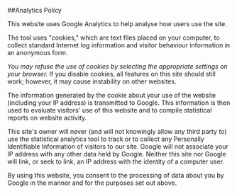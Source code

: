 ##Analytics Policy

This website uses Google Analytics to help analyse how users use the site.

The tool uses "cookies," which are text files placed on your computer, to
collect standard Internet log information and visitor behaviour information in
an anonymous form.

*You may refuse the use of cookies by selecting the appropriate settings on your
browser.* If you disable cookies, all features on this site should still work;
however, it may cause instability on other websites.

The information generated by the cookie about your use of the website (including
your IP address) is transmitted to Google. This information is then used to
evaluate visitors' use of this website and to compile statistical reports on
website activity.

This site's owner will never (and will not knowingly allow any third party to)
use the statistical analytics tool to track or to collect any Personally
Identifiable Information of visitors to our site. Google will not associate your
IP address with any other data held by Google. Neither this site nor Google will
link, or seek to link, an IP address with the identity of a computer user.

By using this website, you consent to the processing of data about you by Google
in the manner and for the purposes set out above.
